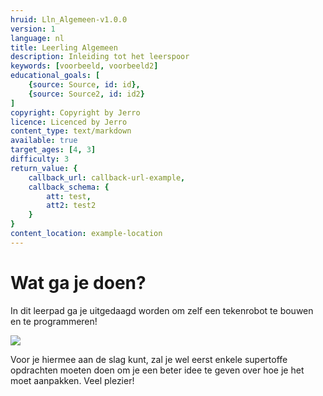 ```yaml
---
hruid: Lln_Algemeen-v1.0.0
version: 1
language: nl
title: Leerling Algemeen
description: Inleiding tot het leerspoor
keywords: [voorbeeld, voorbeeld2]
educational_goals: [
    {source: Source, id: id}, 
    {source: Source2, id: id2}
]
copyright: Copyright by Jerro
licence: Licenced by Jerro
content_type: text/markdown
available: true
target_ages: [4, 3]
difficulty: 3
return_value: {
    callback_url: callback-url-example,
    callback_schema: {
        att: test,
        att2: test2
    }
}
content_location: example-location
---
```


# Wat ga je doen?

In dit leerpad ga je uitgedaagd worden om zelf een tekenrobot te bouwen en te programmeren!

![](@youtube/https://www.youtube.com/embed/w-s2-Vn-OTs)

Voor je hiermee aan de slag kunt, zal je wel eerst enkele supertoffe opdrachten moeten doen om je een beter idee te geven over hoe je het moet aanpakken. Veel plezier! 